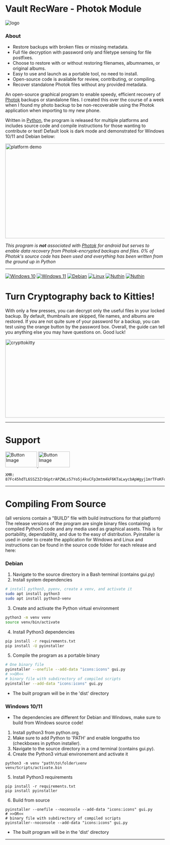 # Vault RecWare - Photok Module
![logo](https://github.com/user-attachments/assets/b0377e53-f79a-4f8b-9cfa-8f166e1f37d9)
### About
- Restore backups with broken files or missing metadata.
- Full file decryption with password only and filetype sensing for file postfixes.
- Choose to restore with or without restoring filenames, albumnames, or original albums.
- Easy to use and launch as a portable tool, no need to install.
- Open-source code is available for review, contributing, or compiling.
- Recover standalone Photok files without any provided metadata.

An open-source graphical program to enable speedy, efficient recovery of [Photok](https://github.com/leonlatsch/Photok/blob/develop/README.md) backups or standalone files. I created this over the course of a week when I found my photo backup to be non-recoverable using the Photok application when importing to my new phone.

Written in [Python](https://www.python.org/), the program is released for multiple platforms and includes source code and compile instructions for those wanting to contribute or test! Default look is dark mode and demonstrated for Windows 10/11 and Debian below:

<img width="585" height="300" alt="platform demo" src="https://github.com/user-attachments/assets/76433bf2-0a9b-4aef-bf81-8611daa35d02" />

*This program is __not__ associated with [Photok](https://github.com/leonlatsch/Photok/blob/develop/README.md) for android but serves to enable data recovery from Photok-encrypted backups and files. 0% of Photok's source code has been used and everything has been written from the ground up in Python*

---
[![Windows 10](https://img.shields.io/badge/Windows_10-Yes-green)](https://github.com/Blk-S-Bellamy/Photok-RecWare/releases/tag/Win-0.1)
[![Windows 11](https://img.shields.io/badge/Windows_11-Yes-green)](https://github.com/Blk-S-Bellamy/Photok-RecWare/releases/tag/Win-0.1)
[![Debian](https://img.shields.io/badge/Debian-Yes-green)](https://github.com/Blk-S-Bellamy/Photok-RecWare/releases/tag/Deb-0.1)
[![Linux](https://img.shields.io/badge/Linux-Most-yellow)](https://github.com/Blk-S-Bellamy/Photok-RecWare/releases/tag/Deb-0.1)
[![Nuthin](https://img.shields.io/badge/Android-Unsupported-red)](https://github.com/Blk-S-Bellamy/Photok-RecWare/releases)
[![Nuthin](https://img.shields.io/badge/IOS-Unsupported-red)](https://github.com/Blk-S-Bellamy/Photok-RecWare/releases)

# Turn Cryptography back to Kitties!
With only a few presses, you can decrypt only the useful files in your locked backup. By default, thumbnails are skipped, file names, and albums are restored. If you are not quite sure of your password for a backup, you can test using the orange button by the password box. Overall, the guide can tell you anything else you may have questions on. Good luck!

<img width="958" height="248" alt="crypttokitty" src="https://github.com/user-attachments/assets/fbd97b8b-7b10-41ef-a7f8-5ed028e32b3d" />

---
# Support

<a href="https://ko-fi.com/bksbellamy">
  <img src="https://github.com/user-attachments/assets/a52b3d0c-24e4-47c7-87e6-9681b4110f03" width="100" height="50" alt="Button Image" />
</a>
<a href="https://www.getmonero.org/">
  <img src="https://github.com/user-attachments/assets/a73692f2-18dd-4504-8ad0-b83bb9ff0dd3" width="100" height="50" alt="Button Image" />
</a>

```
XMR: 87Fc45hdTL6SSZ3ZrDGptrAPZWLs57Yo5j4kvCFp3mtm4kF6KTaLwycbApWgyj1mrTFoKFq49G9A1ftFAFrFvbaiQJbmp98
```

---

# Compiling From Source
(all versions contain a "BUILD" file with build instructions for that platform)
The release versions of the program are single binary files containing compiled Python3 code and any media used as graphical assets. This is for portability, dependability, and due to the easy of distribution. Pyinstaller is used in order to create the application for Windows and Linux and instructions can be found in the source code folder for each release and here:

### Debian
1. Navigate to the source directory in a Bash terminal (contains gui.py)
2. Install system dependencies
```sh
# install python3, pyenv, create a venv, and activate it
sudo apt install python3
sudo apt install python3-venv
```
3. Create and activate the Python virtual environment
```sh
python3 -m venv venv
source venv/bin/activate
```
4. Install Python3 dependencies
```sh
pip install -r requirements.txt
pip install -U pyinstaller
```
5. Compile the program as a portable binary
```sh
# One binary file
pyinstaller --onefile --add-data "icons:icons" gui.py
# >>OR<<
# binary file with subdirectory of compiled scripts
pyinstaller --add-data "icons:icons" gui.py
```
- The built program will be in the 'dist' directory

### Windows 10/11
- The dependencies are different for Debian and Windows, make sure to build from Windows source code!
1. Install python3 from python.org.
2. Make sure to add Python to 'PATH' and enable longpaths too (checkboxes in python installer).
3. Navigate to the source directory in a cmd terminal (contains gui.py).
4. Create the Python3 virtual environement and activate it
```bin
python3 -m venv "path\to\folder\venv
venv/Scripts/activate.bin
```
5. Install Python3 requirements
```bin
pip install -r requirements.txt
pip install pyinstaller
```
6. Build from source
```bin
pyinstaller --onefile --noconsole --add-data "icons:icons" gui.py
# >>OR<<
# binary file with subdirectory of compiled scripts
pyinstaller--noconsole --add-data "icons:icons" gui.py
```
- The built program will be in the 'dist' directory
---
